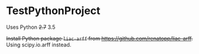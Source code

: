 # TestPythonProject
Uses Python ~~2.7~~ 3.5

~~Install Python package `liac-arff` from https://github.com/renatopp/liac-arff.~~
Using scipy.io.arff instead.
